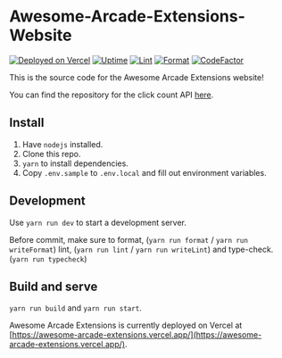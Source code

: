 # Awesome-Arcade-Extensions-Website

[![Deployed on Vercel](https://img.shields.io/badge/Deployed%20on-Vercel-blue?logo=vercel)](https://awesome-arcade-extensions.vercel.app/)
[![Uptime](https://img.shields.io/uptimerobot/ratio/m794171188-6455a1d3da81f48d1cda84e9?label=Uptime)](https://stats.uptimerobot.com/pjpkZH9Y0k)
[![Lint](https://github.com/LogicalSimulator/LogicalSimulator/actions/workflows/eslint.yml/badge.svg)](https://github.com/UnsignedArduino/Awesome-Arcade-Extensions-Website/actions/workflows/eslint.yml)
[![Format](https://github.com/LogicalSimulator/LogicalSimulator/actions/workflows/prettier.yml/badge.svg?branch=main)](https://github.com/UnsignedArduino/Awesome-Arcade-Extensions-Website/actions/workflows/prettier.yml)
[![CodeFactor](https://www.codefactor.io/repository/github/unsignedarduino/awesome-arcade-extensions-website/badge)](https://www.codefactor.io/repository/github/unsignedarduino/awesome-arcade-extensions-website)

<!-- [![Contribute with Gitpod](https://img.shields.io/badge/Contribute%20with-Gitpod-908a85?logo=gitpod)](https://gitpod.io/#https://github.com/UnsignedArduino/Awesome-Arcade-Extensions-Website/tree/staging) -->

This is the source code for the Awesome Arcade Extensions website!

You can find the repository for the click count API [here](https://github.com/UnsignedArduino/Awesome-Arcade-Extensions-Website-Clicks-API-Replit).

## Install

1. Have `nodejs` installed.
2. Clone this repo.
3. `yarn` to install dependencies.
4. Copy `.env.sample` to `.env.local` and fill out environment variables.

## Development

Use `yarn run dev` to start a development server.

Before commit, make sure to format, (`yarn run format` / `yarn run writeFormat`) lint, (`yarn run lint` / `yarn run writeLint`) and type-check. (`yarn run typecheck`)

## Build and serve

`yarn run build` and `yarn run start`.

Awesome Arcade Extensions is currently deployed on Vercel at [https://awesome-arcade-extensions.vercel.app/](https://awesome-arcade-extensions.vercel.app/).
